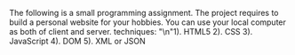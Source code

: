 The following is a small programming assignment. 
The project requires to build a personal website for your hobbies. 
You can use your local computer as both of client and server. 
techniques:
"\n"1). HTML5 
2). CSS 
3). JavaScript 
4). DOM
5). XML or JSON

